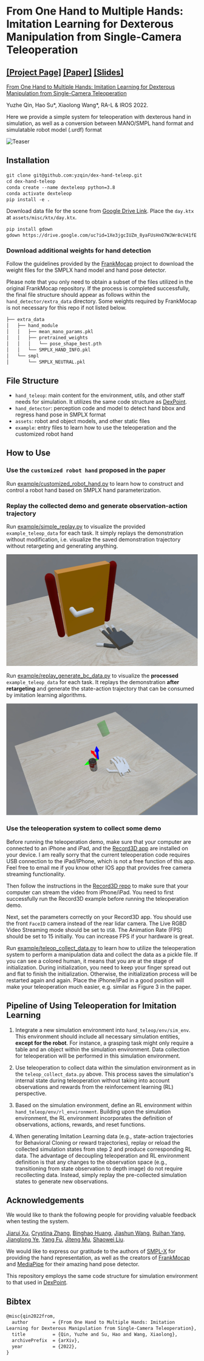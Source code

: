 # From One Hand to Multiple Hands: Imitation Learning for Dexterous Manipulation from Single-Camera Teleoperation

[[Project Page]](https://yzqin.github.io/dex-teleop-imitation/) [[Paper]](https://arxiv.org/abs/2204.12490) [[Slides]](https://docs.google.com/presentation/d/186iJVvY9B0D_KSKKQFV1ketIKiTK1L_A/edit?usp=sharing&ouid=108317450590466198031&rtpof=true&sd=true)
-----

[From One Hand to Multiple Hands: Imitation Learning for Dexterous Manipulation from Single-Camera Teleoperation](https://yzqin.github.io/dex-teleop-imitation/)

Yuzhe Qin, Hao Su*, Xiaolong Wang*, RA-L & IROS 2022.

Here we provide a simple system for teleoperation with dexterous hand in simulation, as well as a conversion between
MANO/SMPL hand format and simulatable robot model (.urdf) format

![Teaser](docs/teleop_teaser.png)

## Installation

```shell
git clone git@github.com:yzqin/dex-hand-teleop.git
cd dex-hand-teleop 
conda create --name dexteleop python=3.8
conda activate dexteleop
pip install -e .
```

Download data file for the scene
from [Google Drive Link](https://drive.google.com/file/d/1Xe3jgcIUZm_8yaFUsHnO7WJWr8cV41fE/view?usp=sharing).
Place the `day.ktx` at `assets/misc/ktx/day.ktx`.

```shell
pip install gdown
gdown https://drive.google.com/uc?id=1Xe3jgcIUZm_8yaFUsHnO7WJWr8cV41fE
```

### Download additional weights for hand detection

Follow the guidelines provided by
the [FrankMocap](https://github.com/facebookresearch/frankmocap/blob/main/docs/INSTALL.md)
project to download the weight files for the SMPLX hand model and hand pose detector.

Please note that you only need to obtain a subset of the files utilized in the original FrankMocap repository. If the
process is completed successfully, the final file structure should appear as follows within
the `hand_detector/extra_data` directory. Some weights required by FrankMocap is not necessary for this repo if not
listed below.

```shell
├── extra_data
│   ├── hand_module
│   │   ├── mean_mano_params.pkl
│   │   ├── pretrained_weights
│   │   │   └── pose_shape_best.pth
│   │   └── SMPLX_HAND_INFO.pkl
│   └── smpl
│       └── SMPLX_NEUTRAL.pkl
```

## File Structure

- `hand_teleop`: main content for the environment, utils, and other staff needs for simulation. It utilizes the same
  code
  structure as [DexPoint](https://github.com/yzqin/dexpoint-release).
- `hand_detector`: perception code and model to detect hand bbox and regress hand pose in SMPLX format
- `assets`: robot and object models, and other static files
- `example`: entry files to learn how to use the teleoperation and the customized robot hand

## How to Use

### Use the `customized robot hand` proposed in the paper

Run [example/customized_robot_hand.py](example/customized_robot_hand.py) to learn how to construct and control a robot
hand based on SMPLX hand parameterization.

### Replay the collected demo and generate observation-action trajectory

Run [example/simple_replay.py](example/simple_replay.py) to visualize the provided
`example_teleop_data` for each task. It simply replays the demonstration without modification, i.e. visualize the saved
demonstration trajectory without retargeting and generating anything.

![Teaser](docs/simple-replay.gif)

Run [example/replay_generate_bc_data.py](example/replay_generate_bc_data.py) to visualize the **processed**
`example_teleop_data` for each task. It replays the demonstration **after retargeting** and generate the state-action
trajectory that can be consumed by imitation learning algorithms.

![Teaser](docs/retargeting-replay.gif)

### Use the teleoperation system to collect some demo

Before running the teleoperation demo, make sure that your computer are connected to an iPhone and iPad, and
the [Record3D app](https://github.com/marek-simonik/record3d) are installed on your device. I am really sorry that the
current teleoperation code requires USB connection to the iPad/IPhone, which is not a free function of this app.
Feel free to email me if you know other IOS app that provides free camera streaming functionality.

Then follow the instructions in the [Record3D repo](https://github.com/marek-simonik/record3d/blob/master/demo-main.py)
to make sure that your computer can stream the video from iPhone/iPad. You need to first successfully run the Record3D
example before running the teleoperation demo.

Next, set the parameters correctly on your Record3D app. You should use the front `FaceID` camera instead of the rear
lidar camera. The Live RGBD Video Streaming mode should be set to `USB`. The Animation Rate (FPS) should be set to 15
initially. You can increase FPS if your hardware is great.

Run [example/teleop_collect_data.py](example/teleop_collect_data.py) to learn how to utilize the teleoperation system to
perform a manipulation data and collect the data as a pickle file. If you can see a colored human, it means that you are
at the stage of initialization. During initialization, you need to keep your finger spread out and flat to finish the
initialization. Otherwise, the initialization process will be restarted again and again. Place the iPhone/iPad in a good
position will make your teleoperation much easier, e.g. similar as Figure 3 in the paper.

## Pipeline of Using Teleoperation for Imitation Learning

1. Integrate a new simulation environment into `hand_teleop/env/sim_env`. This environment should include all necessary
   simulation entities, **except for the robot**. For instance, a grasping task might only require a table and an object
   within the simulation environment. Data collection for teleoperation will be performed in this simulation
   environment.

2. Use teleoperation to collect data within the simulation environment as in the `teleop_collect_data.py` above. This
   process saves the simulation's internal state during teleoperation without taking into account observations and
   rewards from the reinforcement learning (RL) perspective.

3. Based on the simulation environment, define an RL environment within `hand_teleop/env/rl_environment`. Building upon
   the simulation environment, the RL environment incorporates the definition of observations, actions, rewards, and
   reset functions.

4. When generating Imitation Learning data (e.g., state-action trajectories for Behavioral Cloning or reward
   trajectories), replay or reload the collected simulation states from step 2 and produce corresponding RL data.
   The advantage of decoupling teleoperation and RL environment definition is that any changes to the observation
   space (e.g., transitioning from state observation to depth image) do not require recollecting data. Instead, simply
   replay the pre-collected simulation states to generate new observations.

## Acknowledgements

We would like to thank the following people for providing valuable feedback when testing the system.

[Jiarui Xu](https://jerryxu.net/), [Crystina Zhang](https://crystina-z.github.io/),
[Binghao Huang](https://binghao-huang.github.io/), [Jiashun Wang](https://jiashunwang.github.io/),
[Ruihan Yang](https://rchalyang.github.io/), [Jianglong Ye](https://jianglongye.com/),
[Yang Fu](https://oasisyang.github.io/), [Jiteng Mu](https://jitengmu.github.io/),
[Shaowei Liu](https://stevenlsw.github.io/).

We would like to express our gratitude to the authors of [SMPL-X](https://github.com/vchoutas/smplx) for providing the
hand representation, as well as the
creators of [FrankMocap](https://github.com/facebookresearch/frankmocap)
and [MediaPipe](https://developers.google.com/mediapipe/solutions/vision/hand_landmarker) for their amazing
hand pose detector.

This repository employs the same code structure for simulation environment to that used
in [DexPoint](https://github.com/yzqin/dexpoint-release).

## Bibtex

```
@misc{qin2022from,
  author         = {From One Hand to Multiple Hands: Imitation Learning for Dexterous Manipulation from Single-Camera Teleoperation},
  title          = {Qin, Yuzhe and Su, Hao and Wang, Xiaolong},
  archivePrefix  = {arXiv},
  year           = {2022},
}

```



